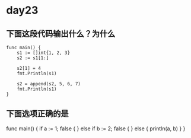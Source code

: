 # day23

## 下面这段代码输出什么？为什么

```golang
func main() {
    s1 := []int{1, 2, 3}
    s2 := s1[1:]

    s2[1] = 4
    fmt.Println(s1)

    s2 = append(s2, 5, 6, 7)
    fmt.Println(s1)
}
```

## 下面选项正确的是

func main() {
    if a := 1; false {
    } else if b := 2; false {
    } else {
        println(a, b)
    }
}
